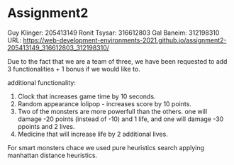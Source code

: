 # Assignment2
 Guy Klinger: 205413149
 Ronit Tsysar: 316612803
 Gal Baneim: 312198310
 URL: https://web-development-environments-2021.github.io/assignment2-205413149_316612803_312198310/
 
 Due to the fact that we are a team of three, we have been requested to add 3 functionalities + 1 bonus if we would like to.
 
 additional functionality:
 1. Clock that increases game time by 10 seconds.
 2. Random appearance lolipop - increases score by 10 points.
 3. Two of the monsters are more powerfull than the others. one will damage -20 points (instead of -10) and 1 life, 
   and one will damage -30 ppoints and 2 lives.
 4. Medicine that will increase life by 2 additional lives. 

For smart monsters chace we used pure heuristics search applying manhattan distance heuristics.
